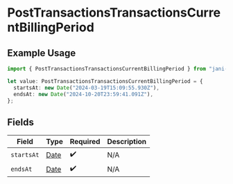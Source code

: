 # PostTransactionsTransactionsCurrentBillingPeriod

## Example Usage

```typescript
import { PostTransactionsTransactionsCurrentBillingPeriod } from "jani-payments/models/operations";

let value: PostTransactionsTransactionsCurrentBillingPeriod = {
  startsAt: new Date("2024-03-19T15:09:55.930Z"),
  endsAt: new Date("2024-10-20T23:59:41.091Z"),
};
```

## Fields

| Field                                                                                         | Type                                                                                          | Required                                                                                      | Description                                                                                   |
| --------------------------------------------------------------------------------------------- | --------------------------------------------------------------------------------------------- | --------------------------------------------------------------------------------------------- | --------------------------------------------------------------------------------------------- |
| `startsAt`                                                                                    | [Date](https://developer.mozilla.org/en-US/docs/Web/JavaScript/Reference/Global_Objects/Date) | :heavy_check_mark:                                                                            | N/A                                                                                           |
| `endsAt`                                                                                      | [Date](https://developer.mozilla.org/en-US/docs/Web/JavaScript/Reference/Global_Objects/Date) | :heavy_check_mark:                                                                            | N/A                                                                                           |